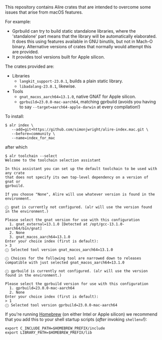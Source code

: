 This repository contains Alire crates that are intended to overcome some issues that arise from macOS features.

For example:

* Gprbuild can try to build static standalone libraries, where the 'standalone' part means that the library will be automatically elaborated. It does this using features available in GNU binutils, but not in Mach-O binary. Alternative versions of crates that normally would attempt this are provided.
* It provides tool versions built for Apple silicon.

The crates provided are:

* Libraries
  * `langkit_support-23.0.1`, builds a plain static library.
  * `libadalang-23.0.1`, likewise.
* Tools
  * `gnat_macos_aarch64=13.1.0`, native GNAT for Apple silicon.
  * `gprbuild=23.0.0-mac-aarch64`, matching gprbuild (avoids you having to say `--target=aarch64-apple-darwin` at every compilation!)
  
To install:

```
$ alr index \
   --add=git+https://github.com/simonjwright/alire-index.mac.git \
   --before=community \
   --name=index_for_mac
```

after which

```
$ alr toolchain --select
Welcome to the toolchain selection assistant     

In this assistant you can set up the default toolchain to be used with any crate
that does not specify its own top-level dependency on a version of gnat or 
gprbuild.

If you choose "None", Alire will use whatever version is found in the 
environment.

ⓘ gnat is currently not configured. (alr will use the version found in the environment.)

Please select the gnat version for use with this configuration
  1. gnat_external=13.1.0 [Detected at /opt/gcc-13.1.0-aarch64/bin/gnat]
  2. None
  3. gnat_macos_aarch64=13.1.0
Enter your choice index (first is default): 
> 3
ⓘ Selected tool version gnat_macos_aarch64=13.1.0

ⓘ Choices for the following tool are narrowed down to releases compatible with just selected gnat_macos_aarch64=13.1.0

ⓘ gprbuild is currently not configured. (alr will use the version found in the environment.)

Please select the gprbuild version for use with this configuration
  1. gprbuild=23.0.0-mac-aarch64
  2. None
Enter your choice index (first is default): 
> 1
ⓘ Selected tool version gprbuild=23.0.0-mac-aarch64
```

If you're running [Homebrew](https://brew.sh) (on either Intel or Apple silicon) we recommend that you add this to your shell startup scripts (_after_ invoking `shellenv`!):

```
export C_INCLUDE_PATH=$HOMEBREW_PREFIX/include
export LIBRARY_PATH=$HOMEBREW_PREFIX/lib
```

